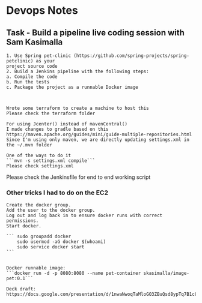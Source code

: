 # Devops Notes

## Task - Build a pipeline live coding session with Sam Kasimalla

    1. Use Spring pet-clinic (https://github.com/spring-projects/spring-petclinic) as your
    project source code
    2. Build a Jenkins pipeline with the following steps:
    a. Compile the code
    b. Run the tests
    c. Package the project as a runnable Docker image



    Wrote some terraform to create a machine to host this
    Please check the terraform folder

    For using Jcenter() instead of mavenCentral()
    I made changes to gradle based on this
    https://maven.apache.org/guides/mini/guide-multiple-repositories.html
    Since I'm using only maven, we are directly updating settings.xml in the ~/.mvn folder

    One of the ways to do it
    ```mvn -s settings.xml compile```
    Please check settings.xml

Please check the Jenkinsfile for end to end working script

### Other tricks I had to do on the EC2
    Create the docker group.
    Add the user to the docker group.
    Log out and log back in to ensure docker runs with correct permissions.
    Start docker.

    ``` sudo groupadd docker 
        sudo usermod -aG docker $(whoami)
        sudo service docker start
    ```


    Docker runnable image:
    ```docker run -d -p 8080:8080 --name pet-container skasimalla/image-pet:0.1```

    Deck draft: 
    https://docs.google.com/presentation/d/1nwaNwoqTaMloGO3ZBuQsd8ypTq7B1c8nTuFEGTWONew/edit#slide=id.g5d5952b667_0_0
    